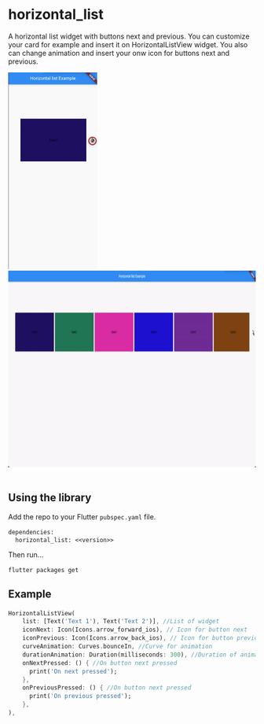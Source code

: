# horizontal_list

A horizontal list widget with buttons next and previous. You can customize your card for example and insert it on HorizontalListView widget. You also can change animation and insert your onw icon for buttons next and previous.


<div>
  <img src="https://raw.githubusercontent.com/Dansp/horizontal_list/main/media/mobile.gif" height="400">
  <img src="https://raw.githubusercontent.com/Dansp/horizontal_list/main/media/web.gif" height="400">
</div>

<br>

## Using the library

Add the repo to your Flutter `pubspec.yaml` file.

```
dependencies:
  horizontal_list: <<version>>
```

Then run...
```
flutter packages get
```


## Example

```dart
HorizontalListView(
    list: [Text('Text 1'), Text('Text 2')], //List of widget
    iconNext: Icon(Icons.arrow_forward_ios), // Icon for button next
    iconPrevious: Icon(Icons.arrow_back_ios), // Icon for button previous
    curveAnimation: Curves.bounceIn, //Curve for animation
    durationAnimation: Duration(milliseconds: 300), //Duration of animation
    onNextPressed: () { //On button next pressed
      print('On next pressed');
    },
    onPreviousPressed: () { //On button next pressed
      print('On previous pressed');
    },
),
```